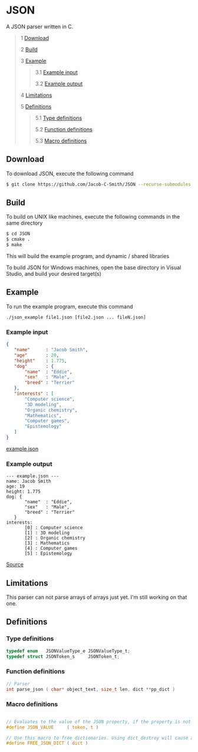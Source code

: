 # JSON
 A JSON parser written in C. 
 
 > 1 [Download](#download)
 >
 > 2 [Build](#build)
 >
 > 3 [Example](#example)
 >
 >> 3.1 [Example input](#example-input)
 >>
 >> 3.2 [Example output](#example-output)
 >
 > 4 [Limitations](#limitations)
 >
 > 5 [Definitions](#definitions)
 >
 >> 5.1 [Type definitions](#type-definitions)
 >>
 >> 5.2 [Function definitions](#function-definitions)
 >>
 >> 5.3 [Macro definitions](#macro-definitinos)

 ## Download
 To download JSON, execute the following command
 ```bash
 $ git clone https://github.com/Jacob-C-Smith/JSON --recurse-submodules
 ```
 ## Build
 To build on UNIX like machines, execute the following commands in the same directory
 ```bash
 $ cd JSON
 $ cmake .
 $ make
 ```
  This will build the example program, and dynamic / shared libraries

  To build JSON for Windows machines, open the base directory in Visual Studio, and build your desired target(s)
 ## Example
 To run the example program, execute this command
 ```
 ./json_example file1.json [file2.json ... fileN.json]
 ```
 ### Example input 
 ```json
{
    "name"      : "Jacob Smith",
    "age"       : 20,
    "height"    : 1.775,
    "dog"       : {
        "name"  : "Eddie",
        "sex"   : "Male",
        "breed" : "Terrier"
    },
    "interests" : [
        "Computer science",
        "3D modeling",
        "Organic chemistry",
        "Mathematics",
        "Computer games",
        "Epistemology"
    ]
}
 ```
[example.json](example.json)

 ### Example output
 ```
--- example.json ---
name: Jacob Smith
age: 19
height: 1.775
dog: {
        "name"  : "Eddie",
        "sex"   : "Male",
        "breed" : "Terrier"
    }
interests: 
        [0] : Computer science
        [1] : 3D modeling
        [2] : Organic chemistry
        [3] : Mathematics
        [4] : Computer games
        [5] : Epistemology

 ```
 [Source](main.c)
 
 ## Limitations
 This parser can not parse arrays of arrays just yet. I'm still working on that one. 
 
 ## Definitions
 
 ### Type definitions
 ```c
 typedef enum   JSONValueType_e JSONValueType_t;
 typedef struct JSONToken_s     JSONToken_t;
 ```
 ### Function definitions

 ```c 
 // Parser 
 int parse_json ( char* object_text, size_t len, dict **pp_dict )
 ```

 ### Macro definitions
 ```c

// Evaluates to the value of the JSON property, if the property is not a null pointer and if the type matches the parameter 't'
 #define JSON_VALUE     ( token, t )

 // Use this macro to free dictionaries. Using dict_destroy will cause a memory leak. 
 #define FREE_JSON_DICT ( dict ) 
 ```
